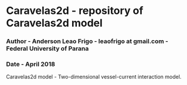# Caravelas2d - repository of Caravelas2d model
### Author -  Anderson Leao Frigo - leaofrigo at gmail.com - Federal University of Parana
### Date - April 2018

Caravelas2d model - Two-dimensional vessel-current interaction model.
